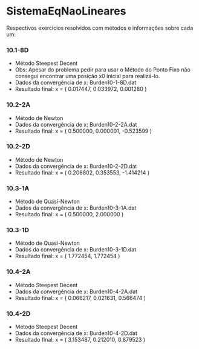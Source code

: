 # SistemaEqNaoLineares

Respectivos exercícios resolvidos com métodos e informações sobre cada um:  

### 10.1-8D  
* Método Steepest Decent  
* Obs: Apesar do problema pedir para usar o Método do Ponto Fixo não consegui encontrar uma posição x0 inicial para realizá-lo.  
* Dados da convergência de x: Burden10-1-8D.dat  
* Resultado final: x = ( 0.017447, 0.033972, 0.001280 )
### 10.2-2A
* Método de Newton  
* Dados da convergência de x: Burden10-2-2A.dat  
* Resultado final: x = ( 0.500000, 0.000001, -0.523599 )  
### 10.2-2D
* Método de Newton  
* Dados da convergência de x: Burden10-2-2D.dat  
* Resultado final: x = ( 0.206802, 0.353553, -1.414214 )   
### 10.3-1A   
* Método de Quasi-Newton    
* Dados da convergência de x: Burden10-3-1A.dat    
* Resultado final: x = ( 0.500000, 2.000000 )     
### 10.3-1D
* Método de Quasi-Newton  
* Dados da convergência de x: Burden10-3-1D.dat  
* Resultado final: x = ( 1.772454, 1.772454 )   
### 10.4-2A
* Método Steepest Decent   
* Dados da convergência de x: Burden10-4-2A.dat  
* Resultado final: x = ( 0.066217, 0.021631, 0.566474 )   
### 10.4-2D
* Método Steepest Decent  
* Dados da convergência de x: Burden10-4-2D.dat  
* Resultado final: x = ( 3.153487, 0.212010, 0.879523 )  
